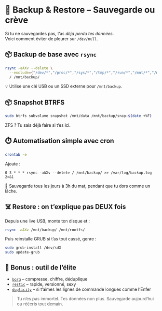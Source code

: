 # 🧱 Backup & Restore – Sauvegarde ou crève

Si tu ne sauvegardes pas, t’as _déjà perdu tes données_.  
Voici comment éviter de pleurer sur `/dev/null`.

## 📦 Backup de base avec `rsync`

```bash
rsync -aAXv --delete \
  --exclude={"/dev/*","/proc/*","/sys/*","/tmp/*","/run/*","/mnt/*","/media/*","/lost+found"} \
  / /mnt/backup/
```

💡 Utilise une clé USB ou un SSD externe pour `/mnt/backup`.

## 📦 Snapshot BTRFS

```bash
sudo btrfs subvolume snapshot /mnt/data /mnt/backup/snap-$(date +%F)
```

ZFS ? Tu sais déjà faire si t’es ici.

## ⏱️ Automatisation simple avec cron

```bash
crontab -e
```

Ajoute :

```text
0 3 * * * rsync -aAXv --delete / /mnt/backup/ >> /var/log/backup.log 2>&1
```

📌 Sauvegarde tous les jours à 3h du mat, pendant que tu dors comme un lâche.

## ☠️ Restore : on t’explique pas DEUX fois

Depuis une live USB, monte ton disque et :

```bash
rsync -aAXv /mnt/backup/ /mnt/rootfs/
```

Puis reinstalle GRUB si t’as tout cassé, genre :

```bash
sudo grub-install /dev/sdX
sudo update-grub
```

## 🧠 Bonus : outil de l’élite

- [`borg`](https://borgbackup.readthedocs.io/) – compresse, chiffre, déduplique
- [`restic`](https://restic.net/) – rapide, versionné, sexy
- [`duplicity`](http://duplicity.nongnu.org/) – si t’aimes les lignes de commande longues comme l’Enfer

> Tu n’es pas immortel. Tes données non plus. Sauvegarde aujourd’hui ou réécris tout demain.

